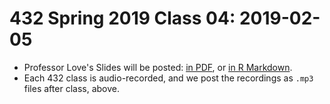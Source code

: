 # 432 Spring 2019 Class 04: 2019-02-05

- Professor Love's Slides will be posted: [in PDF](https://github.com/THOMASELOVE/2019-432/blob/master/slides/class04/432_2019_slides04.pdf), or [in R Markdown](https://github.com/THOMASELOVE/2019-432/blob/master/slides/class04/432_2019_slides04.Rmd). 
- Each 432 class is audio-recorded, and we post the recordings as `.mp3` files after class, above.

